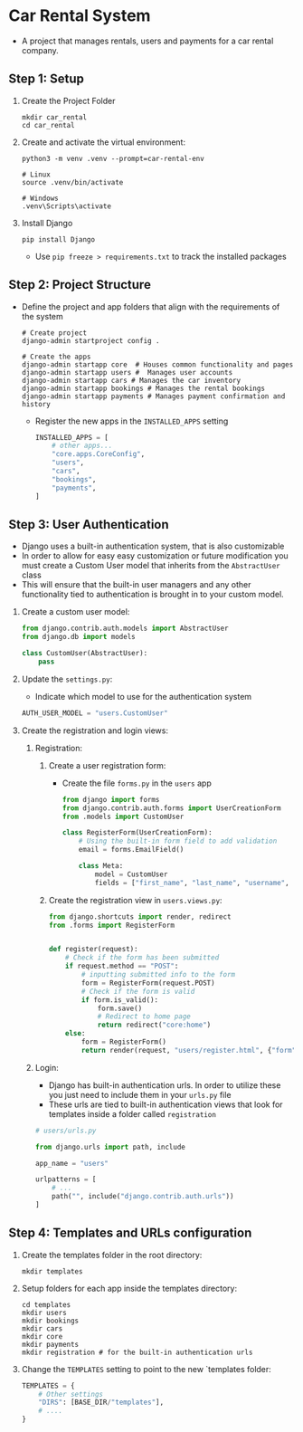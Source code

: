 # Car Rental System

- A project that manages rentals, users and payments for a car rental company.

## Step 1: Setup

1. Create the Project Folder

    ```shell
    mkdir car_rental
    cd car_rental
    ```

2. Create and activate the virtual environment:

    ```shell
    python3 -m venv .venv --prompt=car-rental-env

    # Linux
    source .venv/bin/activate

    # Windows 
    .venv\Scripts\activate
    ```

3. Install Django

    ```shell
    pip install Django
    ```

    - Use `pip freeze > requirements.txt` to track the installed packages

## Step 2: Project Structure

- Define the project and app folders that align with the requirements of the system

    ```shell
    # Create project
    django-admin startproject config .

    # Create the apps
    django-admin startapp core  # Houses common functionality and pages
    django-admin startapp users #  Manages user accounts
    django-admin startapp cars # Manages the car inventory
    django-admin startapp bookings # Manages the rental bookings
    django-admin startapp payments # Manages payment confirmation and history
    ```

    - Register the new apps in the `INSTALLED_APPS` setting

        ```python
        INSTALLED_APPS = [
            # other apps... 
            "core.apps.CoreConfig",
            "users",
            "cars",
            "bookings",
            "payments",
        ]
        ```

## Step 3: User Authentication

- Django uses a built-in authentication system, that is also customizable
- In order to allow for easy easy customization or future modification you must create a Custom User model that inherits from the `AbstractUser` class
- This will ensure that the built-in user managers and any other functionality tied to authentication is brought in to your custom model.

1. Create a custom user model:

    ```python
    from django.contrib.auth.models import AbstractUser
    from django.db import models

    class CustomUser(AbstractUser):
        pass
    ```

2. Update the `settings.py`:

    - Indicate which model to use for the authentication system

    ```python
    AUTH_USER_MODEL = "users.CustomUser"
    ```

3. Create the registration and login views:

    1. Registration:

        1. Create a user registration form:

            - Create the file `forms.py` in the `users` app

                ```python
                from django import forms
                from django.contrib.auth.forms import UserCreationForm
                from .models import CustomUser

                class RegisterForm(UserCreationForm):
                    # Using the built-in form field to add validation
                    email = forms.EmailField()

                    class Meta:
                        model = CustomUser
                        fields = ["first_name", "last_name", "username", "email", "password1", "password2"]
                ```
        
        2. Create the registration view in `users.views.py`:

            ```python
            from django.shortcuts import render, redirect
            from .forms import RegisterForm


            def register(request):
                # Check if the form has been submitted
                if request.method == "POST":
                    # inputting submitted info to the form
                    form = RegisterForm(request.POST)
                    # Check if the form is valid
                    if form.is_valid():
                        form.save()
                        # Redirect to home page
                        return redirect("core:home")
                else:
                    form = RegisterForm()
                    return render(request, "users/register.html", {"form": form})
            ```
    
    2. Login:

        - Django has built-in authentication urls. In order to utilize these you just need to include them in your `urls.py` file
        - These urls are tied to built-in authentication views that look for templates inside a folder called `registration`

        ```python
        # users/urls.py 

        from django.urls import path, include

        app_name = "users"

        urlpatterns = [
            # ... 
            path("", include("django.contrib.auth.urls"))
        ]
        ```

## Step 4: Templates and URLs configuration

1. Create the templates folder in the root directory:

    ```shell
    mkdir templates
    ```

2. Setup folders for each app inside the templates directory:

    ```shell
    cd templates
    mkdir users
    mkdir bookings
    mkdir cars
    mkdir core
    mkdir payments
    mkdir registration # for the built-in authentication urls
    ```

3. Change the `TEMPLATES` setting to point to the new `templates folder:

    ```python
    TEMPLATES = {
        # Other settings
        "DIRS": [BASE_DIR/"templates"],
        # .... 
    }

